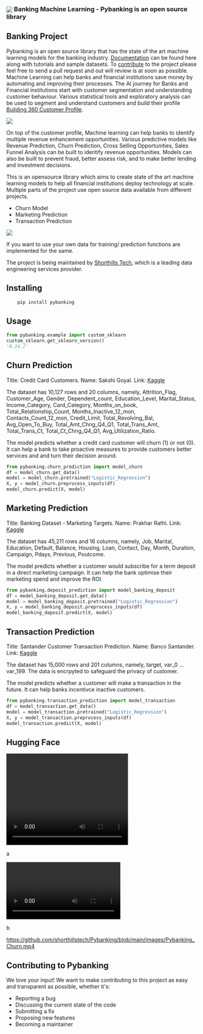 <h3><img align="center" src="https://github.com/shorthillstech/Pybanking/blob/main/logo.png"> Banking Machine Learning - Pybanking is an open source library </h3>

## Banking Project
Pybanking is an open source library that has the state of the art machine learning models for the banking industry. [Documentation](https://pybanking.gitbook.io/pybanking-shorthillstech/) can be found here along with tutorials and sample datasets. To [contribute](https://github.com/shorthillstech/Pybanking/) to the project please feel free to send a pull request and out will review is at soon as possible. Machine Learning can help banks and financial institutions save money by automating and improving their processes. 
The AI journey for Banks and Financial institutions start with customer segmentation and understanding customer behaviour. Various statistical tools and exploratory analysis can be used to segment and understand customers and build their profile [Building 360 Customer Profile](https://towardsdatascience.com/enabling-data-ai-in-retail-banking-part-1-customer-analytics-journey-54a7ce7d2a81).

<img align="center" src="https://github.com/shorthillstech/Pybanking/blob/main/images/cust360.png">

On top of the customer profile, Machine learning can help banks to identify multiple revenue enhancement opportunities. Various predictive models like Revenue Prediction, Churn Prediction, Cross Selling Opportunities, Sales Funnel Analysis can be built to identify revenue opportunities. Models can also be built to prevent fraud, better assess risk, and to make better lending and investment decisions.

This is an opensource library which aims to create state of the art machine learning models to help all financial institutions deploy technology at scale. Multiple parts of the project use open source data available from different projects.

- Churn Model
- Marketing Prediction
- Transaction Prediction

<img align="center" src="https://github.com/shorthillstech/Pybanking/blob/main/images/model.png">

If you want to use your own data for training/ prediction functions are implemented for the same.

The project is being maintained by [Shorthills Tech](https://www.shorthillstech.com/about), which is a leading data engineering services provider.

## Installing

```bash
    pip install pybanking
```

## Usage

```python
from pybanking.example import custom_sklearn
custom_sklearn.get_sklearn_version()
'0.24.2'
```

## Churn Prediction

Title: Credit Card Customers. Name: Sakshi Goyal. Link: [Kaggle](https://www.kaggle.com/datasets/sakshigoyal7/credit-card-customers?datasetId=982921&sortBy=voteCount)

The dataset has 10,127 rows and 20 columns, namely, Attrition_Flag, Customer_Age, Gender, Dependent_count, Education_Level, Marital_Status, Income_Category, Card_Category, Months_on_book, Total_Relationship_Count, Months_Inactive_12_mon, Contacts_Count_12_mon, Credit_Limit, Total_Revolving_Bal, Avg_Open_To_Buy, Total_Amt_Chng_Q4_Q1, Total_Trans_Amt, Total_Trans_Ct, Total_Ct_Chng_Q4_Q1, Avg_Utilization_Ratio.

The model predicts whether a credit card customer will churn (1) or not (0). It can help a bank to take proactive measures to provide customers better services and and turn their decision around.

```python
from pybanking.churn_prediction import model_churn
df = model_churn.get_data()
model = model_churn.pretrained("Logistic_Regression")
X, y = model_churn.preprocess_inputs(df)
model_churn.predict(X, model)
```   

## Marketing Prediction

Title: Banking Dataset - Marketing Targets. Name: Prakhar Rathi. Link: [Kaggle](https://www.kaggle.com/datasets/prakharrathi25/banking-dataset-marketing-targets)

The dataset has 45,211 rows and 16 columns, namely, Job, Marital, Education, Default, Balance, Housing, Loan, Contact, Day, Month, Duration, Campaign, Pdays, Previous, Poutcome.

The model predicts whether a customer would subscribe for a term deposit in a direct marketing campaign. It can help the bank optimise their marketing spend and improve the ROI.

```python
from pybanking.deposit_prediction import model_banking_deposit
df = model_banking_deposit.get_data()
model = model_banking_deposit.pretrained("Logistic_Regression")
X, y = model_banking_deposit.preprocess_inputs(df)
model_banking_deposit.predict(X, model)
```
    
## Transaction Prediction

Title: Santander Customer Transaction Prediction. Name: Banco Santander. Link: [Kaggle](https://www.kaggle.com/competitions/santander-customer-transaction-prediction/overview)

The dataset has 15,000 rows and 201 columns, namely, target, var_0 ... var_199. The data is encrpyted to safeguard the privacy of customer.

The model predicts whether a customer will make a transaction in the future. It can help banks incentivce inactive customers.

```python
from pybanking.transaction_prediction import model_transaction
df = model_transaction.get_data()
model = model_transaction.pretrained("Logistic_Regression")
X, y = model_transaction.preprocess_inputs(df)
model_transaction.predict(X, model)
```

## Hugging Face

<video width="320" height="240" controls>
  <source src="https://github.com/shorthillstech/Pybanking/blob/main/images/Pybanking_Churn.mp4" type="video/mp4">
</video>

a

![Hugging Face](https://github.com/shorthillstech/Pybanking/blob/main/images/Pybanking_Churn.mp4)

b

https://github.com/shorthillstech/Pybanking/blob/main/images/Pybanking_Churn.mp4

## Contributing to Pybanking

We love your input! We want to make contributing to this project as easy and transparent as possible, whether it's:

- Reporting a bug
- Discussing the current state of the code
- Submitting a fix
- Proposing new features
- Becoming a maintainer
